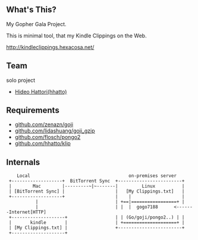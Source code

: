 ## What's This?
My Gopher Gala Project.

This is minimal tool, that my Kindle Clippings on the Web.

http://kindleclippings.hexacosa.net/


## Team
solo project

* [Hideo Hattori(hhatto)](https://github.com/hhatto)


## Requirements
* [github.com/zenazn/goji](https://github.com/zenazn/goji)
* [github.com/lidashuang/goji_gzip](https://github.com/lidashuang/goji_gzip)
* [github.com/flosch/pongo2](https://github.com/flosch/pongo2)
* [github.com/hhatto/klip](https://github.com/hhatto/klip)


## Internals
```
    Local                                     on-premises server
 +-------------------+  BitTorrent Sync  +------------------------+
 |        Mac        |---------~|~-------|         Linux          |
 | [BitTorrent Sync] |                   |   [My Clippings.txt]   |
 +-------------------+                   |    |                   |
           |                             | +==|=================+ |
           |                             | |  |  gogo7188      <-------Internet[HTTP]
 +--------------------+                  | | (Go/goji/pongo2..) | |
 |       kindle       |                  | +====================+ |
 | [My Clippings.txt] |                  +------------------------+
 +--------------------+

```

